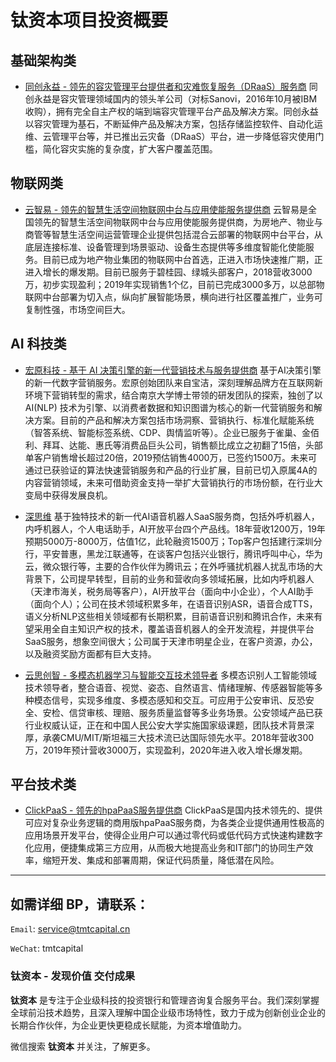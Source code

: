 # 钛资本项目投资概要


## 基础架构类

- [同创永益 - 领先的容灾管理平台提供者和灾难恢复服务（DRaaS）服务商](./HonerAlliance.md)
同创永益是容灾管理领域国内的领头羊公司（对标Sanovi，2016年10月被IBM收购），拥有完全自主产权的端到端容灾管理平台产品及解决方案。同创永益以容灾管理为基石，不断延伸产品及解决方案，包括存储监控软件、自动化运维、云管理平台等，并已推出云灾备（DRaaS）平台，进一步降低容灾使用门槛，简化容灾实施的复杂度，扩大客户覆盖范围。


## 物联网类

- [云智易 - 领先的智慧生活空间物联网中台与应用使能服务提供商](./Xlink.md)
云智易是全国领先的智慧生活空间物联网中台与应用使能服务提供商，为房地产、物业与商管等智慧生活空间运营管理企业提供包括混合云部署的物联网中台平台，从底层连接标准、设备管理到场景驱动、设备生态提供等多维度智能化使能服务。目前已成为地产物业集团的物联网中台首选，正进入市场快速推广期，正进入增长的爆发期。目前已服务于碧桂园、绿城头部客户，2018营收3000万，初步实现盈利；2019年实现销售1个亿，目前已完成3000多万，以总部物联网中台部署为切入点，纵向扩展智能场景，横向进行社区覆盖推广，业务可复制性强，市场空间巨大。


## AI 科技类

- [宏原科技 - 基于 AI 决策引擎的新一代营销技术与服务提供商](./MarcPoint.md)
基于AI决策引擎的新一代数字营销服务。宏原创始团队来自宝洁，深刻理解品牌方在互联网新环境下营销转型的需求，结合南京大学博士带领的研发团队的探索，独创了以 AI(NLP) 技术为引擎、以消费者数据和知识图谱为核心的新一代营销服务和解决方案。目前的产品和解决方案包括市场洞察、营销执行、标准化赋能系统（智答系统、智能标签系统、CDP、舆情监听等）。企业已服务于雀巢、金佰利、拜耳、达能、惠氏等消费品巨头公司，销售额比成立之初翻了15倍，头部单客户销售增长超过20倍，2019预估销售4000万，已签约1500万。未来可通过已获验证的算法快速营销服务和产品的行业扩展，目前已切入原属4A的内容营销领域，未来可借助资金支持一举扩大营销执行的市场份额，在行业大变局中获得发展良机。

- [深思维](./Aicyber.md)
基于独特技术的新一代AI语音机器人SaaS服务商，包括外呼机器人，内呼机器人，个人电话助手，AI开放平台四个产品线。18年营收1200万，19年预期5000万-8000万，估值1亿，此轮融资1500万；Top客户包括建行深圳分行，平安普惠，黑龙江联通等，在谈客户包括兴业银行，腾讯呼叫中心，华为云，微众银行等，主要的合作伙伴为腾讯云；在外呼骚扰机器人扰乱市场的大背景下，公司提早转型，目前的业务和营收向多领域拓展，比如内呼机器人（天津市海关，税务局等客户），AI开放平台（面向中小企业），个人AI助手（面向个人）；公司在技术领域积累多年，在语音识别ASR，语音合成TTS，语义分析NLP这些相关领域都有长期积累，目前语音识别和腾讯合作，未来有望采用全自主知识产权的技术，覆盖语音机器人的全开发流程，并提供平台SaaS服务，想象空间很大；公司属于天津市明星企业，在客户资源，办公，以及融资奖励方面都有巨大支持。

- [云思创智 - 多模态机器学习与智能交互技术领导者](./xinktech.md)
多模态识别人工智能领域技术领导者，整合语音、视觉、姿态、自然语言、情绪理解、传感器智能等多种模态信号，实现多维度、多模态感知和交互。可应用于公安审讯、反恐安全、安检、信贷审核、理赔、服务质量监督等多业务场景。公安领域产品已获行业权威认证，正在和中国人民公安大学实施国家级课题，团队技术背景深厚，承袭CMU/MIT/斯坦福三大技术流已达国际领先水平。2018年营收300万，2019年预计营收3000万，实现盈利，2020年进入收入增长爆发期。


## 平台技术类

- [ClickPaaS - 领先的hpaPaaS服务提供商](./ClickPaaS.md)
ClickPaaS是国内技术领先的、提供可应对复杂业务逻辑的商用版hpaPaaS服务商，为各类企业提供通用性极高的应用场景开发平台，使得企业用户可以通过零代码或低代码方式快速构建数字化应用，便捷集成第三方应用，从而极大地提高业务和IT部门的协同生产效率，缩短开发、集成和部署周期，保证代码质量，降低潜在风险。


---

## 如需详细 BP，请联系：

`Email`: service@tmtcapital.cn

`WeChat`: tmtcapital


### 钛资本 - 发现价值 交付成果

**钛资本** 是专注于企业级科技的投资银行和管理咨询复合服务平台。我们深刻掌握全球前沿技术趋势，且深入理解中国企业级市场特性，致力于成为创新创业企业的长期合作伙伴，为企业更快更稳成长赋能，为资本增值助力。

微信搜索 **钛资本** 并关注，了解更多。
